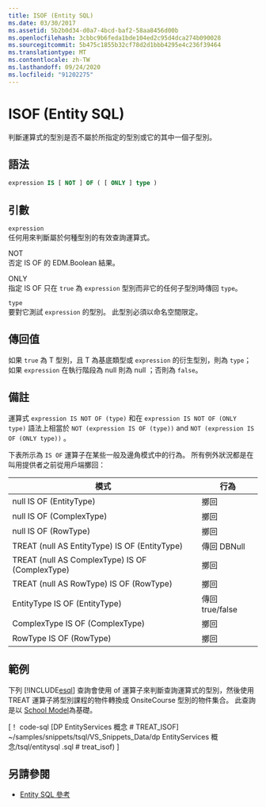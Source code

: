 ```yaml
---
title: ISOF (Entity SQL)
ms.date: 03/30/2017
ms.assetid: 5b2b0d34-d0a7-4bcd-baf2-58aa8456d00b
ms.openlocfilehash: 3cbbc9b6feda1bde104ed2c95d4dca274b090028
ms.sourcegitcommit: 5b475c1855b32cf78d2d1bbb4295e4c236f39464
ms.translationtype: MT
ms.contentlocale: zh-TW
ms.lasthandoff: 09/24/2020
ms.locfileid: "91202275"
---
```

# <a name="isof-entity-sql"></a>ISOF (Entity SQL)

判斷運算式的型別是否不屬於所指定的型別或它的其中一個子型別。  
  
## <a name="syntax"></a>語法  
  
```sql  
expression IS [ NOT ] OF ( [ ONLY ] type )  
```  
  
## <a name="arguments"></a>引數  

 `expression`  
 任何用來判斷屬於何種型別的有效查詢運算式。  
  
 NOT  
 否定 IS OF 的 EDM.Boolean 結果。  
  
 ONLY  
 指定 IS OF 只在 `true` 為 `expression` 型別而非它的任何子型別時傳回 `type`。  
  
 `type`  
 要對它測試 `expression` 的型別。 此型別必須以命名空間限定。  
  
## <a name="return-value"></a>傳回值  

 如果 `true` 為 T 型別，且 T 為基底類型或 `expression` 的衍生型別，則為 `type`；如果 `expression` 在執行階段為 null 則為 null ；否則為 `false`。  
  
## <a name="remarks"></a>備註  

 運算式 `expression IS NOT OF (type)` 和在 `expression IS NOT OF (ONLY type)` 語法上相當於 `NOT (expression IS OF (type))` and `NOT (expression IS OF (ONLY type))` 。  
  
 下表所示為 `IS OF` 運算子在某些一般及邊角模式中的行為。 所有例外狀況都是在叫用提供者之前從用戶端擲回：  
  
|模式|行為|  
|-------------|--------------|  
|null IS OF (EntityType)|擲回|  
|null IS OF (ComplexType)|擲回|  
|null IS OF (RowType)|擲回|  
|TREAT (null AS EntityType) IS OF (EntityType)|傳回 DBNull|  
|TREAT (null AS ComplexType) IS OF (ComplexType)|擲回|  
|TREAT (null AS RowType) IS OF (RowType)|擲回|  
|EntityType IS OF (EntityType)|傳回 true/false|  
|ComplexType IS OF (ComplexType)|擲回|  
|RowType IS OF (RowType)|擲回|  
  
## <a name="example"></a>範例  

 下列 [!INCLUDE[esql](../../../../../../includes/esql-md.md)] 查詢會使用 of 運算子來判斷查詢運算式的型別，然後使用 TREAT 運算子將型別課程的物件轉換成 OnsiteCourse 型別的物件集合。 此查詢是以 [School Model](/previous-versions/dotnet/netframework-4.0/bb896300(v=vs.100))為基礎。  
  
 [！ code-sql [DP EntityServices 概念 # TREAT_ISOF] ~/samples/snippets/tsql/VS_Snippets_Data/dp EntityServices 概念/tsql/entitysql .sql # treat_isof) ]  
  
## <a name="see-also"></a>另請參閱

- [Entity SQL 參考](entity-sql-reference.md)
